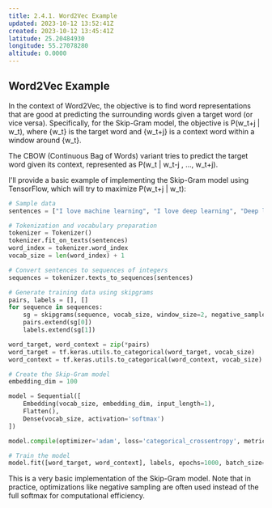 ```yaml
---
title: 2.4.1. Word2Vec Example
updated: 2023-10-12 13:52:41Z
created: 2023-10-12 13:45:41Z
latitude: 25.20484930
longitude: 55.27078280
altitude: 0.0000
---
```


## Word2Vec Example

In the context of Word2Vec, the objective is to find word representations that are good at predicting the surrounding words given a target word (or vice versa). Specifically, for the Skip-Gram model, the objective is P(w_t+j | w_t), where {w_t} is the target word and {w_t+j} is a context word within a window around {w_t}. 

The CBOW (Continuous Bag of Words) variant tries to predict the target word given its context, represented as P(w_t | w_t-j , ..., w_t+j).

I'll provide a basic example of implementing the Skip-Gram model using TensorFlow, which will try to maximize P(w_t+j | w_t):

```python
# Sample data
sentences = ["I love machine learning", "I love deep learning", "Deep learning loves me"]

# Tokenization and vocabulary preparation
tokenizer = Tokenizer()
tokenizer.fit_on_texts(sentences)
word_index = tokenizer.word_index
vocab_size = len(word_index) + 1

# Convert sentences to sequences of integers
sequences = tokenizer.texts_to_sequences(sentences)

# Generate training data using skipgrams
pairs, labels = [], []
for sequence in sequences:
    sg = skipgrams(sequence, vocab_size, window_size=2, negative_samples=0)
    pairs.extend(sg[0])
    labels.extend(sg[1])

word_target, word_context = zip(*pairs)
word_target = tf.keras.utils.to_categorical(word_target, vocab_size)
word_context = tf.keras.utils.to_categorical(word_context, vocab_size)

# Create the Skip-Gram model
embedding_dim = 100

model = Sequential([
    Embedding(vocab_size, embedding_dim, input_length=1),
    Flatten(),
    Dense(vocab_size, activation='softmax')
])

model.compile(optimizer='adam', loss='categorical_crossentropy', metrics=['accuracy'])

# Train the model
model.fit([word_target, word_context], labels, epochs=1000, batch_size=32)
```

This is a very basic implementation of the Skip-Gram model. Note that in practice, optimizations like negative sampling are often used instead of the full softmax for computational efficiency.